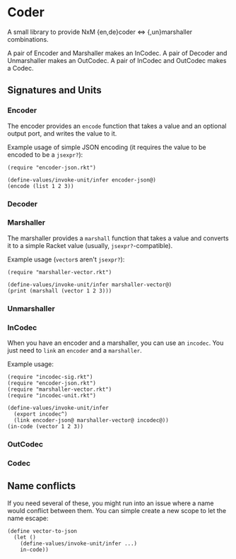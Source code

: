 # Coder

A small library to provide NxM {en,de}coder <=> {,un}marshaller combinations.

A pair of Encoder and Marshaller makes an InCodec.
A pair of Decoder and Unmarshaller makes an OutCodec.
A pair of InCodec and OutCodec makes a Codec.

## Signatures and Units

### Encoder

The encoder provides an `encode` function that takes a value and an optional output port, and writes the value to it.

Example usage of simple JSON encoding (it requires the value to be encoded to be a `jsexpr?`):

```racket
(require "encoder-json.rkt")

(define-values/invoke-unit/infer encoder-json@)
(encode (list 1 2 3))
```

### Decoder

### Marshaller

The marshaller provides a `marshall` function that takes a value and converts it to a simple Racket value (usually, `jsexpr?`-compatible).

Example usage (`vector`s aren't `jsexpr?`):

```racket
(require "marshaller-vector.rkt")

(define-values/invoke-unit/infer marshaller-vector@)
(print (marshall (vector 1 2 3)))
```

### Unmarshaller

### InCodec

When you have an encoder and a marshaller, you can use an `incodec`.
You just need to `link` an `encoder` and a `marshaller`.

Example usage:

```racket
(require "incodec-sig.rkt")
(require "encoder-json.rkt")
(require "marshaller-vector.rkt")
(require "incodec-unit.rkt")

(define-values/invoke-unit/infer
  (export incodec^)
  (link encoder-json@ marshaller-vector@ incodec@))
(in-code (vector 1 2 3))
```

### OutCodec

### Codec

## Name conflicts

If you need several of these, you might run into an issue where a name would conflict between them.
You can simple create a new scope to let the name escape:

```racket
(define vector-to-json
  (let ()
    (define-values/invoke-unit/infer ...)
    in-code))
```
